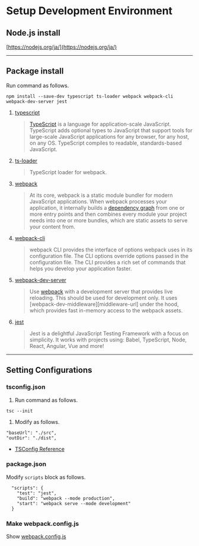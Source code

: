 # Setup Development Environment

## Node.js install

[https://nodejs.org/ja/](https://nodejs.org/ja/)

---

## Package install

Run command as follows.

```
npm install --save-dev typescript ts-loader webpack webpack-cli webpack-dev-server jest
```

1. [typescript](https://github.com/microsoft/TypeScript)  
    >[TypeScript](https://www.typescriptlang.org/) is a language for application-scale JavaScript.
    TypeScript adds optional types to JavaScript that support tools for large-scale JavaScript applications for any browser, for any host, on any OS.
    TypeScript compiles to readable, standards-based JavaScript. 

1. [ts-loader](https://github.com/TypeStrong/ts-loader)  
    >TypeScript loader for webpack.

1. [webpack](https://webpack.js.org/concepts/)  
    >At its core, webpack is a static module bundler for modern JavaScript applications.
    When webpack processes your application, it internally builds a [dependency graph](https://webpack.js.org/concepts/dependency-graph/) from one or more entry points and then combines every module your project needs into one or more bundles, which are static assets to serve your content from.

1. [webpack-cli](https://github.com/webpack/webpack-cli)  
    >webpack CLI provides the interface of options webpack uses in its configuration file.
    The CLI options override options passed in the configuration file.
    The CLI provides a rich set of commands that helps you develop your application faster.

1. [webpack-dev-server](https://github.com/webpack/webpack-dev-server)  
    >Use [webpack](https://webpack.js.org) with a development server that provides live reloading.
    This should be used for development only.
    It uses [webpack-dev-middleware][middleware-url] under the hood, which provides fast in-memory access to the webpack assets.

1. [jest](https://github.com/facebook/jest)  
    >Jest is a delightful JavaScript Testing Framework with a focus on simplicity.
    It works with projects using: Babel, TypeScript, Node, React, Angular, Vue and more!

---

## Setting Configurations

### tsconfig.json
1. Run command as follows.
```
tsc --init
```
1. Modify as follows.
```
"baseUrl": "./src",
"outDir": "./dist",
```
* [TSConfig Reference](https://www.typescriptlang.org/tsconfig)

### package.json
Modify `scripts` block as follows.
```
  "scripts": {
    "test": "jest",
    "build": "webpack --mode production",
    "start": "webpack serve --mode development"
  }
```

### Make webpack.config.js
Show [webpack.config.js](../webpack.config.js)